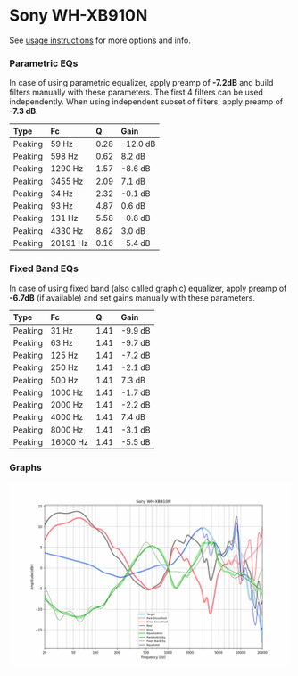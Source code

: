 # Sony WH-XB910N
See [usage instructions](https://github.com/jaakkopasanen/AutoEq#usage) for more options and info.

### Parametric EQs
In case of using parametric equalizer, apply preamp of **-7.2dB** and build filters manually
with these parameters. The first 4 filters can be used independently.
When using independent subset of filters, apply preamp of **-7.3 dB**.

| Type    | Fc       |    Q | Gain     |
|:--------|:---------|:-----|:---------|
| Peaking | 59 Hz    | 0.28 | -12.0 dB |
| Peaking | 598 Hz   | 0.62 | 8.2 dB   |
| Peaking | 1290 Hz  | 1.57 | -8.6 dB  |
| Peaking | 3455 Hz  | 2.09 | 7.1 dB   |
| Peaking | 34 Hz    | 2.32 | -0.1 dB  |
| Peaking | 93 Hz    | 4.87 | 0.6 dB   |
| Peaking | 131 Hz   | 5.58 | -0.8 dB  |
| Peaking | 4330 Hz  | 8.62 | 3.0 dB   |
| Peaking | 20191 Hz | 0.16 | -5.4 dB  |

### Fixed Band EQs
In case of using fixed band (also called graphic) equalizer, apply preamp of **-6.7dB**
(if available) and set gains manually with these parameters.

| Type    | Fc       |    Q | Gain    |
|:--------|:---------|:-----|:--------|
| Peaking | 31 Hz    | 1.41 | -9.9 dB |
| Peaking | 63 Hz    | 1.41 | -9.7 dB |
| Peaking | 125 Hz   | 1.41 | -7.2 dB |
| Peaking | 250 Hz   | 1.41 | -2.1 dB |
| Peaking | 500 Hz   | 1.41 | 7.3 dB  |
| Peaking | 1000 Hz  | 1.41 | -1.7 dB |
| Peaking | 2000 Hz  | 1.41 | -2.2 dB |
| Peaking | 4000 Hz  | 1.41 | 7.4 dB  |
| Peaking | 8000 Hz  | 1.41 | -3.1 dB |
| Peaking | 16000 Hz | 1.41 | -5.5 dB |

### Graphs
![](./Sony%20WH-XB910N.png)
